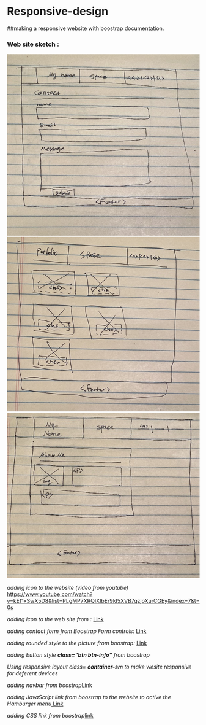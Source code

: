 # Responsive-design


##making a responsive website with boostrap documentation.


### Web site sketch :

![Contact page sketch](Assets/images/Markdown-pic/contact.jpg)
![portfolio page sketch](Assets/images/Markdown-pic/portfolio.jpg)
![index file sketch](Assets/images/Markdown-pic/Index.jpg)



*adding icon to the website (video from youtube)*     https://www.youtube.com/watch?v=kEf1xSwX5D8&list=PLgMP7XRQlXIbEr9kI5XVB7qzjoXurCGEy&index=7&t=0s  

*adding icon to the web site from :* [ Link ](https://material.io/resources/icons/?icon=contact_mail&style=baseline) 

*adding contact form from Boostrap Form controls:* [ Link ](https://getbootstrap.com/docs/4.4/components/forms/#form-controls)  

*adding rounded style to the picture from boostrap:* [ Link ](https://getbootstrap.com/docs/4.4/utilities/borders/)  

*adding button style **class="btn btn-info"** from boostrap*   

*Using responsive layout class= **container-sm** to make wesite responsive for deferent devices*

*adding navbar from boostrap*[Link ](https://getbootstrap.com/docs/4.4/components/navbar/)


*adding JavaScript link from boostrap to the website to active the Hamburger menu*[ Link](https://getbootstrap.com/docs/4.4/getting-started/introduction/)

*adding CSS link from boostrap*[link](https://getbootstrap.com/docs/4.4/getting-started/introduction/)






